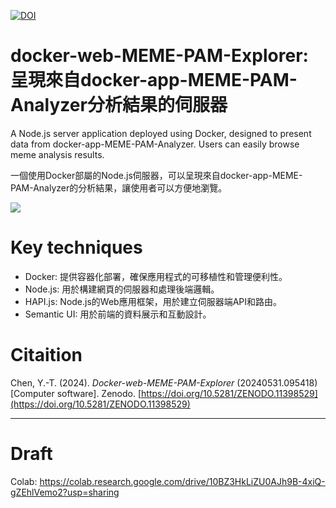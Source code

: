 [![DOI](https://zenodo.org/badge/747362908.svg)](https://zenodo.org/doi/10.5281/zenodo.11398529)

# docker-web-MEME-PAM-Explorer: 呈現來自docker-app-MEME-PAM-Analyzer分析結果的伺服器

A Node.js server application deployed using Docker, designed to present data from docker-app-MEME-PAM-Analyzer. Users can easily browse meme analysis results.

一個使用Docker部屬的Node.js伺服器，可以呈現來自docker-app-MEME-PAM-Analyzer的分析結果，讓使用者可以方便地瀏覽。

![](https://blogger.googleusercontent.com/img/a/AVvXsEj0V5PemRY1L_GgAAvP0SuE5Pu__0XDnryQcK4xiFitBmAeVbznCbVUpnFHshEmheztIh7Vygf5y-uA4rh6m9MlTD8L1hd0pCWf4C5bJNejGhde1d-98Pbg-f-s1nII1rgeqkDVuMQYdDU8GZsKCpW9ACJSrSACDlkkLS1ByviHqZE4lJgGNKZm6g)

# Key techniques

- Docker: 提供容器化部署，確保應用程式的可移植性和管理便利性。
- Node.js: 用於構建網頁的伺服器和處理後端邏輯。
- HAPI.js: Node.js的Web應用框架，用於建立伺服器端API和路由。
- Semantic UI: 用於前端的資料展示和互動設計。

# Citaition

Chen, Y.-T. (2024). *Docker-web-MEME-PAM-Explorer* (20240531.095418) [Computer software]. Zenodo. [https://doi.org/10.5281/ZENODO.11398529](https://doi.org/10.5281/ZENODO.11398529)

----

# Draft

Colab: https://colab.research.google.com/drive/10BZ3HkLiZU0AJh9B-4xiQ-gZEhlVemo2?usp=sharing